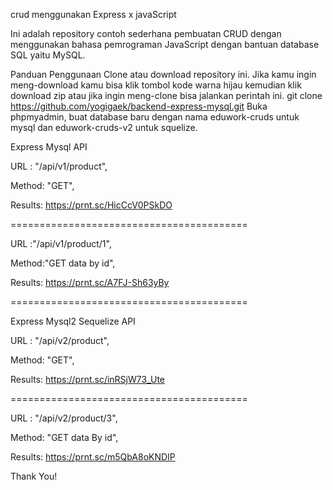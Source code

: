 crud menggunakan Express x javaScript

Ini adalah repository contoh sederhana pembuatan CRUD dengan menggunakan bahasa pemrograman JavaScript dengan bantuan database SQL yaitu MySQL.

Panduan Penggunaan
Clone atau download repository ini. Jika kamu ingin meng-download kamu bisa klik tombol kode warna hijau kemudian klik download zip atau jika ingin meng-clone bisa jalankan perintah ini.
git clone https://github.com/yogigaek/backend-express-mysql.git
Buka phpmyadmin, buat database baru dengan nama eduwork-cruds untuk mysql dan eduwork-cruds-v2 untuk squelize.


Express Mysql API

URL : "/api/v1/product",

Method: "GET",

Results: https://prnt.sc/HicCcV0PSkDO

=========================================

URL :"/api/v1/product/1",

Method:"GET data by id",

Results: https://prnt.sc/A7FJ-Sh63yBy

=========================================


Express Mysql2 Sequelize API


URL : "/api/v2/product",

Method: "GET",

Results: https://prnt.sc/inRSjW73_Ute

=========================================

URL : "/api/v2/product/3",

Method: "GET data By id",

Results: https://prnt.sc/m5QbA8oKNDIP


Thank You!


